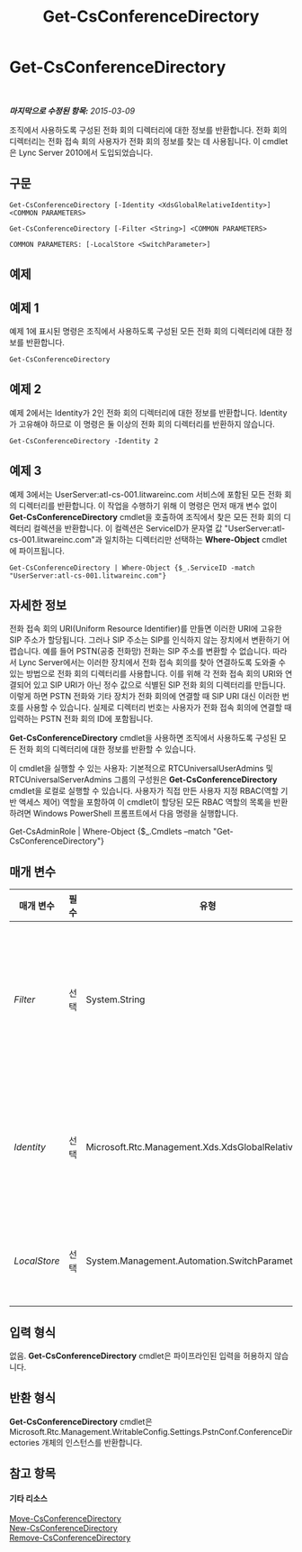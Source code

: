 ﻿---
title: Get-CsConferenceDirectory
TOCTitle: Get-CsConferenceDirectory
ms:assetid: 2b7927ab-c6b3-42ce-9c27-9825cd47fd77
ms:mtpsurl: https://technet.microsoft.com/ko-kr/library/Gg425771(v=OCS.15)
ms:contentKeyID: 49303167
ms.date: 08/10/2015
mtps_version: v=OCS.15
ms.translationtype: HT
---

# Get-CsConferenceDirectory

 

_**마지막으로 수정된 항목:** 2015-03-09_

조직에서 사용하도록 구성된 전화 회의 디렉터리에 대한 정보를 반환합니다. 전화 회의 디렉터리는 전화 접속 회의 사용자가 전화 회의 정보를 찾는 데 사용됩니다. 이 cmdlet은 Lync Server 2010에서 도입되었습니다.

## 구문

    Get-CsConferenceDirectory [-Identity <XdsGlobalRelativeIdentity>] <COMMON PARAMETERS>

    Get-CsConferenceDirectory [-Filter <String>] <COMMON PARAMETERS>

    COMMON PARAMETERS: [-LocalStore <SwitchParameter>]

## 예제

## 예제 1

예제 1에 표시된 명령은 조직에서 사용하도록 구성된 모든 전화 회의 디렉터리에 대한 정보를 반환합니다.

    Get-CsConferenceDirectory

## 예제 2

예제 2에서는 Identity가 2인 전화 회의 디렉터리에 대한 정보를 반환합니다. Identity가 고유해야 하므로 이 명령은 둘 이상의 전화 회의 디렉터리를 반환하지 않습니다.

    Get-CsConferenceDirectory -Identity 2

## 예제 3

예제 3에서는 UserServer:atl-cs-001.litwareinc.com 서비스에 포함된 모든 전화 회의 디렉터리를 반환합니다. 이 작업을 수행하기 위해 이 명령은 먼저 매개 변수 없이 **Get-CsConferenceDirectory** cmdlet을 호출하여 조직에서 찾은 모든 전화 회의 디렉터리 컬렉션을 반환합니다. 이 컬렉션은 ServiceID가 문자열 값 "UserServer:atl-cs-001.litwareinc.com"과 일치하는 디렉터리만 선택하는 **Where-Object** cmdlet에 파이프됩니다.

    Get-CsConferenceDirectory | Where-Object {$_.ServiceID -match "UserServer:atl-cs-001.litwareinc.com"}

## 자세한 정보

전화 접속 회의 URI(Uniform Resource Identifier)를 만들면 이러한 URI에 고유한 SIP 주소가 할당됩니다. 그러나 SIP 주소는 SIP를 인식하지 않는 장치에서 변환하기 어렵습니다. 예를 들어 PSTN(공중 전화망) 전화는 SIP 주소를 변환할 수 없습니다. 따라서 Lync Server에서는 이러한 장치에서 전화 접속 회의를 찾아 연결하도록 도와줄 수 있는 방법으로 전화 회의 디렉터리를 사용합니다. 이를 위해 각 전화 접속 회의 URI와 연결되어 있고 SIP URI가 아닌 정수 값으로 식별된 SIP 전화 회의 디렉터리를 만듭니다. 이렇게 하면 PSTN 전화와 기타 장치가 전화 회의에 연결할 때 SIP URI 대신 이러한 번호를 사용할 수 있습니다. 실제로 디렉터리 번호는 사용자가 전화 접속 회의에 연결할 때 입력하는 PSTN 전화 회의 ID에 포함됩니다.

**Get-CsConferenceDirectory** cmdlet을 사용하면 조직에서 사용하도록 구성된 모든 전화 회의 디렉터리에 대한 정보를 반환할 수 있습니다.

이 cmdlet을 실행할 수 있는 사용자: 기본적으로 RTCUniversalUserAdmins 및 RTCUniversalServerAdmins 그룹의 구성원은 **Get-CsConferenceDirectory** cmdlet을 로컬로 실행할 수 있습니다. 사용자가 직접 만든 사용자 지정 RBAC(역할 기반 액세스 제어) 역할을 포함하여 이 cmdlet이 할당된 모든 RBAC 역할의 목록을 반환하려면 Windows PowerShell 프롬프트에서 다음 명령을 실행합니다.

Get-CsAdminRole | Where-Object {$\_.Cmdlets –match "Get-CsConferenceDirectory"}

## 매개 변수


<table>
<colgroup>
<col style="width: 25%" />
<col style="width: 25%" />
<col style="width: 25%" />
<col style="width: 25%" />
</colgroup>
<thead>
<tr class="header">
<th>매개 변수</th>
<th>필수</th>
<th>유형</th>
<th>설명</th>
</tr>
</thead>
<tbody>
<tr class="odd">
<td><p><em>Filter</em></p></td>
<td><p>선택</p></td>
<td><p>System.String</p></td>
<td><p>와일드카드를 사용하여 검색할 전화 회의 디렉터리의 ID를 지정할 수 있습니다. 디렉터리 ID가 숫자이기 때문에 이 매개 변수는 최소한의 값으로 구성될 수 있습니다. 그러나 -Filter &quot;3*&quot; 구문은 Identity가 숫자 3으로 시작하는 모든 전화 회의 디렉터리를 반환합니다.</p>
<p></p></td>
</tr>
<tr class="even">
<td><p><em>Identity</em></p></td>
<td><p>선택</p></td>
<td><p>Microsoft.Rtc.Management.Xds.XdsGlobalRelativeIdentity</p></td>
<td><p>반환할 전화 회의 디렉터리의 숫자 식별자(예: 7)입니다. 이 매개 변수를 생략하면 <strong>Get-CsConferenceDirectory</strong> cmdlet에서 조직에서 사용 중인 모든 전화 회의 디렉터리에 대한 정보를 반환합니다.</p></td>
</tr>
<tr class="odd">
<td><p><em>LocalStore</em></p></td>
<td><p>선택</p></td>
<td><p>System.Management.Automation.SwitchParameter</p></td>
<td><p>중앙 관리 저장소 자체가 아니라 중앙 관리 저장소의 로컬 복제본에서 전화 회의 디렉터리 데이터를 검색합니다.</p></td>
</tr>
</tbody>
</table>


## 입력 형식

없음. **Get-CsConferenceDirectory** cmdlet은 파이프라인된 입력을 허용하지 않습니다.

## 반환 형식

**Get-CsConferenceDirectory** cmdlet은 Microsoft.Rtc.Management.WritableConfig.Settings.PstnConf.ConferenceDirectories 개체의 인스턴스를 반환합니다.

## 참고 항목

#### 기타 리소스

[Move-CsConferenceDirectory](move-csconferencedirectory.md)  
[New-CsConferenceDirectory](new-csconferencedirectory.md)  
[Remove-CsConferenceDirectory](remove-csconferencedirectory.md)

